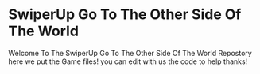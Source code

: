 # SwiperUp Go To The Other Side Of The World
Welcome To The SwiperUp Go To The Other Side Of The World Repostory here we put the Game files!
you can edit with us the code to help thanks!
